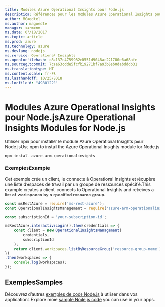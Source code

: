 ```yaml
---
title: Modules Azure Operational Insights pour Node.js
description: Références pour les modules Azure Operational Insights pour Node.js
author: MGoedtel
ms.author: magoedte
manager: carmonm
ms.date: 07/18/2017
ms.topic: article
ms.prod: azure
ms.technology: azure
ms.devlang: nodejs
ms.service: Operational Insights
ms.openlocfilehash: c8a137c4759982e0551d9048ac271780e6a68afe
ms.sourcegitcommit: 7cea63cdde5fcfb19271bf7a93b1eb0dabdddb31
ms.translationtype: HT
ms.contentlocale: fr-FR
ms.lasthandoff: 10/25/2018
ms.locfileid: "49801229"
---
```

# <a name="azure-operational-insights-modules-for-nodejs"></a><span data-ttu-id="c565d-103">Modules Azure Operational Insights pour Node.js</span><span class="sxs-lookup"><span data-stu-id="c565d-103">Azure Operational Insights Modules for Node.js</span></span>

<span data-ttu-id="c565d-104">Utiliser npm pour installer le module Azure Operational Insights pour Node.js</span><span class="sxs-lookup"><span data-stu-id="c565d-104">Use npm to install the Azure Operational Insights module for Node.js</span></span>

```bash
npm install azure-arm-operationalinsights
```

### <a name="example"></a><span data-ttu-id="c565d-105">Exemples</span><span class="sxs-lookup"><span data-stu-id="c565d-105">Example</span></span> 

<span data-ttu-id="c565d-106">Cet exemple crée un client, le connecte à Operational Insights et récupère une liste d’espaces de travail par un groupe de ressources spécifié.</span><span class="sxs-lookup"><span data-stu-id="c565d-106">This example creates a client, connects to Operational Insights and retreives a list of workspaces by a specified resource group.</span></span>

```javascript
const msRestAzure = require('ms-rest-azure');
const OperationalInsightsManagement = require('azure-arm-operationalinsights');

const subscriptionId = 'your-subscription-id';

msRestAzure.interactiveLogin().then(credentials => {
    const client = new OperationalInsightsManagement(
        credentials,
        subscriptionId
    );
    return client.workspaces.listByResourceGroup('resource-group-name');
})
.then(workspaces => {
    console.log(workspaces);
});
``` 

## <a name="samples"></a><span data-ttu-id="c565d-107">Exemples</span><span class="sxs-lookup"><span data-stu-id="c565d-107">Samples</span></span>

<span data-ttu-id="c565d-108">Découvrez d’autres [exemples de code Node.js](https://azure.microsoft.com/resources/samples/?platform=nodejs) à utiliser dans vos applications.</span><span class="sxs-lookup"><span data-stu-id="c565d-108">Explore more [sample Node.js code](https://azure.microsoft.com/resources/samples/?platform=nodejs) you can use in your apps.</span></span>
